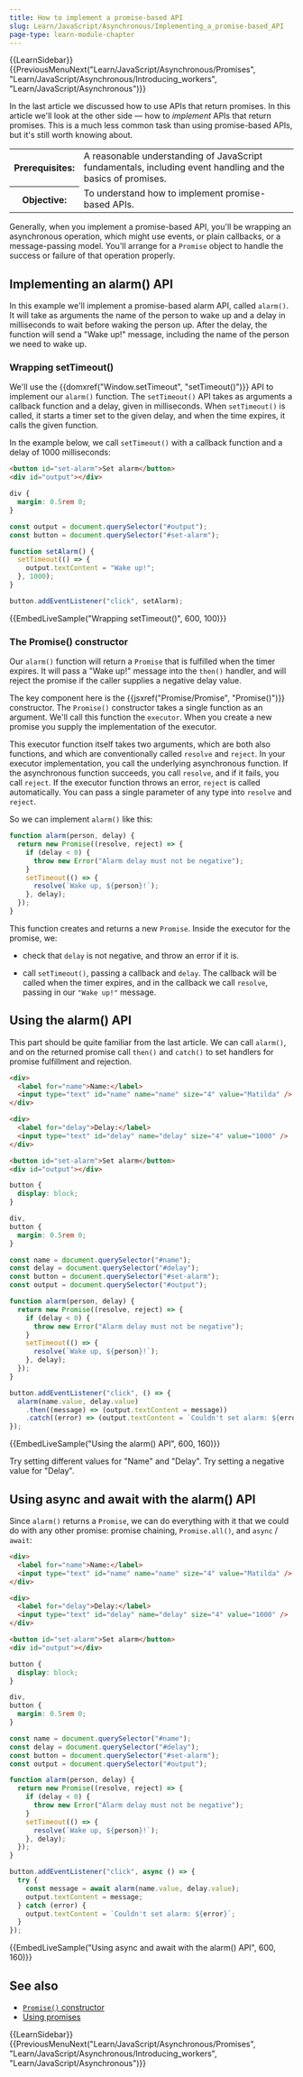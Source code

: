 ```yaml
---
title: How to implement a promise-based API
slug: Learn/JavaScript/Asynchronous/Implementing_a_promise-based_API
page-type: learn-module-chapter
---
```


{{LearnSidebar}}{{PreviousMenuNext("Learn/JavaScript/Asynchronous/Promises", "Learn/JavaScript/Asynchronous/Introducing_workers", "Learn/JavaScript/Asynchronous")}}

In the last article we discussed how to use APIs that return promises. In this article we'll look at the other side — how to _implement_ APIs that return promises. This is a much less common task than using promise-based APIs, but it's still worth knowing about.

<table>
  <tbody>
    <tr>
      <th scope="row">Prerequisites:</th>
      <td>
        A reasonable understanding of JavaScript
        fundamentals, including event handling and the basics of promises.
      </td>
    </tr>
    <tr>
      <th scope="row">Objective:</th>
      <td>To understand how to implement promise-based APIs.</td>
    </tr>
  </tbody>
</table>

Generally, when you implement a promise-based API, you'll be wrapping an asynchronous operation, which might use events, or plain callbacks, or a message-passing model. You'll arrange for a `Promise` object to handle the success or failure of that operation properly.

## Implementing an alarm() API

In this example we'll implement a promise-based alarm API, called `alarm()`. It will take as arguments the name of the person to wake up and a delay in milliseconds to wait before waking the person up. After the delay, the function will send a "Wake up!" message, including the name of the person we need to wake up.

### Wrapping setTimeout()

We'll use the {{domxref("Window.setTimeout", "setTimeout()")}} API to implement our `alarm()` function. The `setTimeout()` API takes as arguments a callback function and a delay, given in milliseconds. When `setTimeout()` is called, it starts a timer set to the given delay, and when the time expires, it calls the given function.

In the example below, we call `setTimeout()` with a callback function and a delay of 1000 milliseconds:

```html
<button id="set-alarm">Set alarm</button>
<div id="output"></div>
```

```css hidden
div {
  margin: 0.5rem 0;
}
```

```js
const output = document.querySelector("#output");
const button = document.querySelector("#set-alarm");

function setAlarm() {
  setTimeout(() => {
    output.textContent = "Wake up!";
  }, 1000);
}

button.addEventListener("click", setAlarm);
```

{{EmbedLiveSample("Wrapping setTimeout()", 600, 100)}}

### The Promise() constructor

Our `alarm()` function will return a `Promise` that is fulfilled when the timer expires. It will pass a "Wake up!" message into the `then()` handler, and will reject the promise if the caller supplies a negative delay value.

The key component here is the {{jsxref("Promise/Promise", "Promise()")}} constructor. The `Promise()` constructor takes a single function as an argument. We'll call this function the `executor`. When you create a new promise you supply the implementation of the executor.

This executor function itself takes two arguments, which are both also functions, and which are conventionally called `resolve` and `reject`. In your executor implementation, you call the underlying asynchronous function. If the asynchronous function succeeds, you call `resolve`, and if it fails, you call `reject`. If the executor function throws an error, `reject` is called automatically. You can pass a single parameter of any type into `resolve` and `reject`.

So we can implement `alarm()` like this:

```js
function alarm(person, delay) {
  return new Promise((resolve, reject) => {
    if (delay < 0) {
      throw new Error("Alarm delay must not be negative");
    }
    setTimeout(() => {
      resolve(`Wake up, ${person}!`);
    }, delay);
  });
}
```

This function creates and returns a new `Promise`. Inside the executor for the promise, we:

- check that `delay` is not negative, and throw an error if it is.

- call `setTimeout()`, passing a callback and `delay`. The callback will be called when the timer expires, and in the callback we call `resolve`, passing in our `"Wake up!"` message.

## Using the alarm() API

This part should be quite familiar from the last article. We can call `alarm()`, and on the returned promise call `then()` and `catch()` to set handlers for promise fulfillment and rejection.

```html hidden
<div>
  <label for="name">Name:</label>
  <input type="text" id="name" name="name" size="4" value="Matilda" />
</div>

<div>
  <label for="delay">Delay:</label>
  <input type="text" id="delay" name="delay" size="4" value="1000" />
</div>

<button id="set-alarm">Set alarm</button>
<div id="output"></div>
```

```css hidden
button {
  display: block;
}

div,
button {
  margin: 0.5rem 0;
}
```

```js
const name = document.querySelector("#name");
const delay = document.querySelector("#delay");
const button = document.querySelector("#set-alarm");
const output = document.querySelector("#output");

function alarm(person, delay) {
  return new Promise((resolve, reject) => {
    if (delay < 0) {
      throw new Error("Alarm delay must not be negative");
    }
    setTimeout(() => {
      resolve(`Wake up, ${person}!`);
    }, delay);
  });
}

button.addEventListener("click", () => {
  alarm(name.value, delay.value)
    .then((message) => (output.textContent = message))
    .catch((error) => (output.textContent = `Couldn't set alarm: ${error}`));
});
```

{{EmbedLiveSample("Using the alarm() API", 600, 160)}}

Try setting different values for "Name" and "Delay". Try setting a negative value for "Delay".

## Using async and await with the alarm() API

Since `alarm()` returns a `Promise`, we can do everything with it that we could do with any other promise: promise chaining, `Promise.all()`, and `async` / `await`:

```html hidden
<div>
  <label for="name">Name:</label>
  <input type="text" id="name" name="name" size="4" value="Matilda" />
</div>

<div>
  <label for="delay">Delay:</label>
  <input type="text" id="delay" name="delay" size="4" value="1000" />
</div>

<button id="set-alarm">Set alarm</button>
<div id="output"></div>
```

```css hidden
button {
  display: block;
}

div,
button {
  margin: 0.5rem 0;
}
```

```js
const name = document.querySelector("#name");
const delay = document.querySelector("#delay");
const button = document.querySelector("#set-alarm");
const output = document.querySelector("#output");

function alarm(person, delay) {
  return new Promise((resolve, reject) => {
    if (delay < 0) {
      throw new Error("Alarm delay must not be negative");
    }
    setTimeout(() => {
      resolve(`Wake up, ${person}!`);
    }, delay);
  });
}

button.addEventListener("click", async () => {
  try {
    const message = await alarm(name.value, delay.value);
    output.textContent = message;
  } catch (error) {
    output.textContent = `Couldn't set alarm: ${error}`;
  }
});
```

{{EmbedLiveSample("Using async and await with the alarm() API", 600, 160)}}

## See also

- [`Promise()` constructor](/en-US/docs/Web/JavaScript/Reference/Global_Objects/Promise/Promise)
- [Using promises](/en-US/docs/Web/JavaScript/Guide/Using_promises)

{{LearnSidebar}}{{PreviousMenuNext("Learn/JavaScript/Asynchronous/Promises", "Learn/JavaScript/Asynchronous/Introducing_workers", "Learn/JavaScript/Asynchronous")}}

